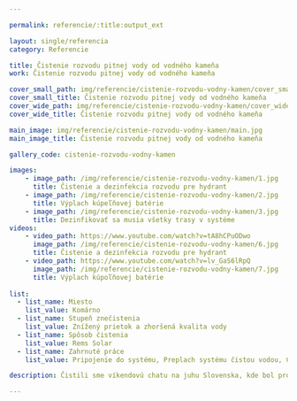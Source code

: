 ```yaml
--- 

permalink: referencie/:title:output_ext

layout: single/referencia
category: Referencie

title: Čistenie rozvodu pitnej vody od vodného kameňa
work: Čistenie rozvodu pitnej vody od vodného kameňa

cover_small_path: img/referencie/cistenie-rozvodu-vodny-kamen/cover_small.jpg 
cover_small_title: Čistenie rozvodu pitnej vody od vodného kameňa
cover_wide_path: img/referencie/cistenie-rozvodu-vodny-kamen/cover_wide.jpg
cover_wide_title: Čistenie rozvodu pitnej vody od vodného kameňa

main_image: img/referencie/cistenie-rozvodu-vodny-kamen/main.jpg
main_image_title: Čistenie rozvodu pitnej vody od vodného kameňa

gallery_code: cistenie-rozvodu-vodny-kamen

images:
    - image_path: /img/referencie/cistenie-rozvodu-vodny-kamen/1.jpg
      title: Čistenie a dezinfekcia rozvodu pre hydrant
    - image_path: /img/referencie/cistenie-rozvodu-vodny-kamen/2.jpg
      title: Výplach kúpeľňovej batérie
    - image_path: /img/referencie/cistenie-rozvodu-vodny-kamen/3.jpg
      title: Dezinfikovať sa musia všetky trasy v systéme
videos:
    - video_path: https://www.youtube.com/watch?v=tA8hCPuODwo
      image_path: /img/referencie/cistenie-rozvodu-vodny-kamen/6.jpg
      title: Čistenie a dezinfekcia rozvodu pre hydrant
    - video_path: https://www.youtube.com/watch?v=lv_GaS6lRpQ
      image_path: /img/referencie/cistenie-rozvodu-vodny-kamen/7.jpg
      title: Výplach kúpoľňovej batérie
 
list: 
  - list_name: Miesto
    list_value: Komárno
  - list_name: Stupeň znečistenia
    list_value: Znížený prietok a zhoršená kvalita vody
  - list_name: Spôsob čistenia
    list_value: Rems Solar
  - list_name: Zahrnuté práce
    list_value: Pripojenie do systému, Preplach systému čistou vodou, Chemické čistenie

description: Čistili sme víkendovú chatu na juhu Slovenska, kde bol problém so zlým prietokom vody a spomaleným ohrievaním vody bojlerom. Čistením sme pomohli k obnoveniu prietoku aj k odstráneniu krusty vodného kameňa na špirále ohrievača vody.

---
```

